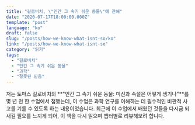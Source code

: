 ```yaml
---
title: "길로비치, \"인간 그 속기 쉬운 동물\"에 관해"
date: "2020-07-17T18:00:00.000Z"
template: "post"
language: "ko"
draft: false
slug: "/posts/how-we-know-what-isnt-so/ko"
link: "/posts/how-we-know-what-isnt-so"
category: "읽기"
tags:
  - "길로비치"
  - "인간 그 속기 쉬운 동물"
  - "과학"
  - "잘못된 믿음"
---
```


저는 토마스 길로비치의 **"인간 그 속기 쉬운 동물: 미신과 속설은 어떻게 생기나"**를 몇 년 전 한 수업에서 접했는데, 이 수업은 과학 연구를 이해하는 데 필수적인 비판적 사고를 기를 수 있도록 하는 내용이었습니다. 최근에 이 수업에서 배웠던 것들을 다시금 되새길 필요를 느끼게 되어, 이 책을 다시 읽으며 챕터별로 리뷰해보려 합니다.